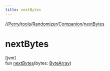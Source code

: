 ```yaml
---
title: nextBytes
---
```

//[Perry](../../../../index.html)/[tools](../../index.html)/[Randomizer](../index.html)/[Companion](index.html)/[nextBytes](next-bytes.html)



# nextBytes



[jvm]\
fun [nextBytes](next-bytes.html)(bytes: [ByteArray](https://kotlinlang.org/api/latest/jvm/stdlib/kotlin/-byte-array/index.html))




